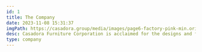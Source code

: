 ```yaml
---
id: 1
title: The Company
date: 2023-11-08 15:31:37
imgPath: https://casadora.group/media/images/page6-factory-pink-min.original.jpg
desc: Casadora Furniture Corporation is acclaimed for the designs and furniture transforming into unique and special residences homes, hotels and human projects across the world. We specialize in designing, producing and installing exclusive bespoke interiors and luxury furnishings worldwide.
type: company
---
```

